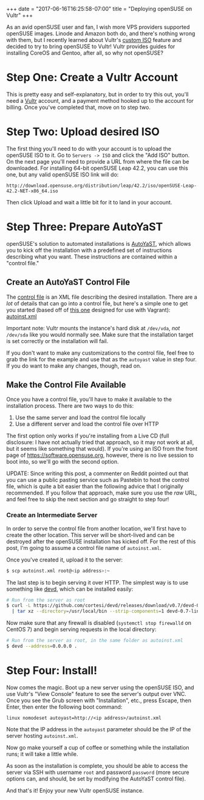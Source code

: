 +++
date = "2017-06-16T16:25:58-07:00"
title = "Deploying openSUSE on Vultr"
+++

As an avid openSUSE user and fan, I wish more VPS providers supported openSUSE
images. Linode and Amazon both do, and there's nothing wrong with them, but I
recently learned about Vultr's [custom
ISO](https://www.vultr.com/features/uploadiso/) feature and decided to try to
bring openSUSE to Vultr! Vultr provides guides for installing CoreOS and
Gentoo, after all, so why not openSUSE?

<!--more-->

# Step One: Create a Vultr Account

This is pretty easy and self-explanatory, but in order to try this out, you'll
need a [Vultr](https://www.vultr.com/) account, and a payment method hooked up
to the account for billing.  Once you've completed that, move on to step two.

# Step Two: Upload desired ISO

The first thing you'll need to do with your account is to upload the openSUSE
ISO to it. Go to `Servers -> ISO` and click the "Add ISO" button. On the next
page you'll need to provide a URL from where the file can be downloaded. For
installing 64-bit openSUSE Leap 42.2, you can use this one, but any valid
openSUSE ISO link will do:

```
http://download.opensuse.org/distribution/leap/42.2/iso/openSUSE-Leap-42.2-NET-x86_64.iso
```

Then click Upload and wait a little bit for it to land in your account.

# Step Three: Prepare AutoYaST

openSUSE's solution to automated installations is
[AutoYaST](https://doc.opensuse.org/projects/autoyast/), which allows you to
kick off the installation with a predefined set of instructions describing what
you want. These instructions are contained within a "control file."

## Create an AutoYaST Control File

The [control file](https://doc.opensuse.org/projects/autoyast/#Profile) is an
XML file describing the desired installation. There are a _lot_ of details that
can go into a control file, but here's a simple one to get you started (based
off of [this
one](https://github.com/openSUSE/vagrant/blob/master/http/42.2-general.xml)
designed for use with Vagrant):
[autoinst.xml](/extras/opensuse-vultr/autoinst.xml)

Important note: Vultr mounts the instance's hard disk at `/dev/vda`, _not_
`/dev/sda` like you would normally see. Make sure that the installation target
is set correctly or the installation will fail.

If you don't want to make any customizations to the control file, feel free to
grab the link for the example and use that as the `autoyast` value in step four.
If you do want to make any changes, though, read on.

## Make the Control File Available

Once you have a control file, you'll have to make it available to the
installation process. There are two ways to do this:

1. Use the same server and load the control file locally
2. Use a different server and load the control file over HTTP

The first option only works if you're installing from a Live CD (full
disclosure: I have not actually tried that approach, so it may not work at all,
but it seems like something that would).  If you're using an ISO from the front
page of https://software.opensuse.org, however, there is no live session to boot
into, so we'll go with the second option.

UPDATE: Since writing this post, a commenter on Reddit pointed out that you can
use a public pasting service such as Pastebin to host the control file, which is
quite a bit easier than the following advice that I originally recommended. If
you follow that approach, make sure you use the _raw_ URL, and feel free to skip
the next section and go straight to step four!

### Create an Intermediate Server

In order to serve the control file from another location, we'll first have to
create the other location. This server will be short-lived and can be destroyed
after the openSUSE installation has kicked off. For the rest of this post, I'm
going to assume a control file name of `autoinst.xml`.

Once you've created it, upload it to the server:

```sh
$ scp autoinst.xml root@<ip address>:~
```

The last step is to begin serving it over HTTP. The simplest way is to use
something like [devd](https://github.com/cortesi/devd), which can be installed
easily:

```sh
# Run from the server as root
$ curl -L https://github.com/cortesi/devd/releases/download/v0.7/devd-0.7-linux64.tgz \
  | tar xz --directory=/usr/local/bin --strip-components=1 devd-0.7-linux64/devd
```

Now make sure that any firewall is disabled (`systemctl stop firewalld` on
CentOS 7) and begin serving requests in the local directory:

```sh
# Run from the server as root, in the same folder as autoinst.xml
$ devd --address=0.0.0.0 .
```

# Step Four: Install!

Now comes the magic. Boot up a new server using the openSUSE ISO, and use
Vultr's "View Console" feature to see the server's output over VNC. Once you see
the Grub screen with "Installation", etc., press Escape, then Enter, then enter
the following boot command:

```
linux nomodeset autoyast=http://<ip address>/autoinst.xml
```

Note that the IP address in the `autoyast` parameter should be the IP of the
server hosting `autoinst.xml`.

Now go make yourself a cup of coffee or something while the installation runs;
it will take a little while.

As soon as the installation is complete, you should be able to access the server
via SSH with username `root` and password `password` (more secure options can,
and should, be set by modifying the AutoYaST control file).

And that's it! Enjoy your new Vultr openSUSE instance.
